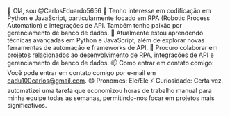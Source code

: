 👋 Olá, sou @CarlosEduardo5656
👀 Tenho interesse em codificação em Python e JavaScript, particularmente focado em RPA (Robotic Process Automation) e integrações de API. Também tenho paixão por gerenciamento de banco de dados.
🌱 Atualmente estou aprendendo técnicas avançadas em Python e JavaScript, além de explorar novas ferramentas de automação e frameworks de API.
💞️ Procuro colaborar em projetos relacionados ao desenvolvimento de RPA, integrações de API e gerenciamento de banco de dados.
📫 Como entrar em contato comigo: Você pode entrar em contato comigo por e-mail em cadu100carlos@gmail.com.
😄 Pronomes: Ele/Ele
⚡ Curiosidade: Certa vez, automatizei uma tarefa que economizou horas de trabalho manual para minha equipe todas as semanas, permitindo-nos focar em projetos mais significativos.



<!---
CarlosEduardo5656/CarlosEduardo5656 is a ✨ special ✨ repository because its `README.md` (this file) appears on your GitHub profile.
You can click the Preview link to take a look at your changes.
--->
